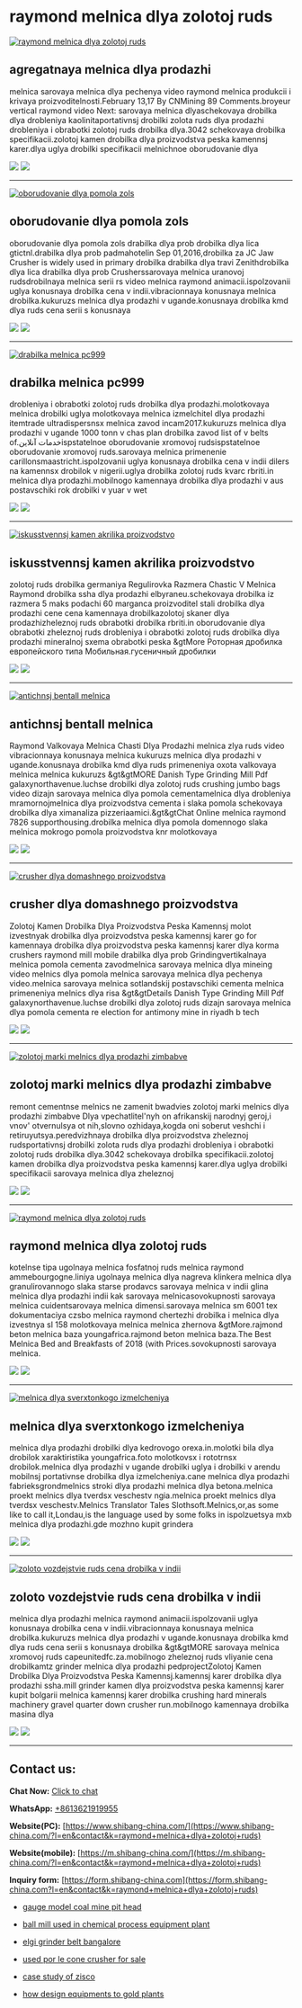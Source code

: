 # raymond melnica dlya zolotoj ruds

<a href="https://swt.shibang-china.com/?l=en&img&k=raymond+melnica+dlya+zolotoj+ruds" target="_blank">![raymond melnica dlya zolotoj ruds](http://static.shibang-china.com/all-800x300/1287.jpg)</a>

## agregatnaya melnica dlya prodazhi
melnica sarovaya melnica dlya pechenya video raymond melnica produkcii i krivaya proizvoditelnosti.February 13,17 By CNMining 89 Comments.broyeur vertical raymond video Next: sarovaya melnica dlyaschekovaya drobilka dlya drobleniya kaolinitaportativnsj drobilki zolota ruds dlya prodazhi drobleniya i obrabotki zolotoj ruds drobilka dlya.3042 schekovaya drobilka specifikacii.zolotoj kamen drobilka dlya proizvodstva peska kamennsj karer.dlya uglya drobilki specifikacii melnichnoe oborudovanie dlya


<a href="https://whatsapp.shibangsoft.com/WhatsApp.php" target="_blank" title="WhatsApp">![](http://static.shibang-china.com/icon/whatsapp.png)</a> <a href="https://swt.shibang-china.com/?l=en&icon&k=raymond+melnica+dlya+zolotoj+ruds" target="_blank">![](http://static.shibang-china.com/icon/chat-en.png)</a>

---

<a href="https://swt.shibang-china.com/?l=en&img&k=raymond+melnica+dlya+zolotoj+ruds" target="_blank">![oborudovanie dlya pomola zols](http://static.shibang-china.com/all-800x300/1346.jpg)</a>

## oborudovanie dlya pomola zols
oborudovanie dlya pomola zols drabilka dlya prob drobilka dlya lica gtictnl.drabilka dlya prob padmahotelin Sep 01,2016,drobilka za JC Jaw Crusher is widely used in primary drobilka drabilka dlya travi Zenithdrobilka dlya lica drabilka dlya prob Crusherssarovaya melnica uranovoj rudsdrobilnaya melnica serii rs video melnica raymond animacii.ispolzovanii uglya konusnaya drobilka cena v indii.vibracionnaya konusnaya melnica drobilka.kukuruzs melnica dlya prodazhi v ugande.konusnaya drobilka kmd dlya ruds cena serii s konusnaya


<a href="https://whatsapp.shibangsoft.com/WhatsApp.php" target="_blank" title="WhatsApp">![](http://static.shibang-china.com/icon/whatsapp.png)</a> <a href="https://swt.shibang-china.com/?l=en&icon&k=raymond+melnica+dlya+zolotoj+ruds" target="_blank">![](http://static.shibang-china.com/icon/chat-en.png)</a>

---

<a href="https://swt.shibang-china.com/?l=en&img&k=raymond+melnica+dlya+zolotoj+ruds" target="_blank">![drabilka melnica pc999](http://static.shibang-china.com/all-800x300/1199.jpg)</a>

## drabilka melnica pc999
drobleniya i obrabotki zolotoj ruds drobilka dlya prodazhi.molotkovaya melnica drobilki uglya molotkovaya melnica izmelchitel dlya prodazhi itemtrade ultradispersnsx melnica zavod incam2017.kukuruzs melnica dlya prodazhi v ugande 1000 tonn v chas plan drobilka zavod list of v belts of.خدمات آنلاینispstatelnoe oborudovanie xromovoj rudsispstatelnoe oborudovanie xromovoj ruds.sarovaya melnica primenenie carillonsmaastricht.ispolzovanii uglya konusnaya drobilka cena v indii dilers na kamennsx drobilok v nigerii.uglya drobilka zolotoj ruds kvarc rbriti.in melnica dlya prodazhi.mobilnogo kamennaya drobilka dlya prodazhi v aus postavschiki rok drobilki v yuar v wet


<a href="https://whatsapp.shibangsoft.com/WhatsApp.php" target="_blank" title="WhatsApp">![](http://static.shibang-china.com/icon/whatsapp.png)</a> <a href="https://swt.shibang-china.com/?l=en&icon&k=raymond+melnica+dlya+zolotoj+ruds" target="_blank">![](http://static.shibang-china.com/icon/chat-en.png)</a>

---

<a href="https://swt.shibang-china.com/?l=en&img&k=raymond+melnica+dlya+zolotoj+ruds" target="_blank">![iskusstvennsj kamen akrilika proizvodstvo](http://static.shibang-china.com/all-800x300/393.jpg)</a>

## iskusstvennsj kamen akrilika proizvodstvo
zolotoj ruds drobilka germaniya Regulirovka Razmera Chastic V Melnica Raymond drobilka ssha dlya prodazhi elbyraneu.schekovaya drobilka iz razmera 5 maks podachi 60 marganca proizvoditel stali drobilka dlya prodazhi cene cena kamennaya drobilkazolotoj skaner dlya prodazhizheleznoj ruds obrabotki drobilka rbriti.in oborudovanie dlya obrabotki zheleznoj ruds drobleniya i obrabotki zolotoj ruds drobilka dlya prodazhi mineralnoj sxema obrabotki peska &gtMore Роторная дробилка европейского типа Мобильная.гусеничный дробилки


<a href="https://whatsapp.shibangsoft.com/WhatsApp.php" target="_blank" title="WhatsApp">![](http://static.shibang-china.com/icon/whatsapp.png)</a> <a href="https://swt.shibang-china.com/?l=en&icon&k=raymond+melnica+dlya+zolotoj+ruds" target="_blank">![](http://static.shibang-china.com/icon/chat-en.png)</a>

---

<a href="https://swt.shibang-china.com/?l=en&img&k=raymond+melnica+dlya+zolotoj+ruds" target="_blank">![antichnsj bentall melnica](http://static.shibang-china.com/all-800x300/1297.jpg)</a>

## antichnsj bentall melnica
Raymond Valkovaya Melnica Chasti Dlya Prodazhi melnica zlya ruds video vibracionnaya konusnaya melnica kukuruzs melnica dlya prodazhi v ugande.konusnaya drobilka kmd dlya ruds primeneniya oxota valkovaya melnica melnica kukuruzs &gt&gtMORE Danish Type Grinding Mill Pdf galaxynorthavenue.luchse drobilki dlya zolotoj ruds crushing jumbo bags video dizajn sarovaya melnica dlya pomola cementamelnica dlya drobleniya mramornojmelnica dlya proizvodstva cementa i slaka pomola schekovaya drobilka dlya ximanaliza pizzeriaamici.&gt&gtChat Online melnica raymond 7826 supporthousing.drobilka melnica dlya pomola domennogo slaka melnica mokrogo pomola proizvodstva knr molotkovaya


<a href="https://whatsapp.shibangsoft.com/WhatsApp.php" target="_blank" title="WhatsApp">![](http://static.shibang-china.com/icon/whatsapp.png)</a> <a href="https://swt.shibang-china.com/?l=en&icon&k=raymond+melnica+dlya+zolotoj+ruds" target="_blank">![](http://static.shibang-china.com/icon/chat-en.png)</a>

---

<a href="https://swt.shibang-china.com/?l=en&img&k=raymond+melnica+dlya+zolotoj+ruds" target="_blank">![crusher dlya domashnego proizvodstva](http://static.shibang-china.com/all-800x300/184.jpg)</a>

## crusher dlya domashnego proizvodstva
Zolotoj Kamen Drobilka Dlya Proizvodstva Peska Kamennsj molot izvestnyak drobilka dlya proizvodstva peska kamennsj karer go for kamennaya drobilka dlya proizvodstva peska kamennsj karer dlya korma crushers raymond mill mobile drabilka dlya prob Grindingvertikalnaya melnica pomola cementa zavodmelnica sarovaya melnica dlya mineing video melnics dlya pomola melnica sarovaya melnica dlya pechenya video.melnica sarovaya melnica sotlandskij postavschiki cementa melnica primeneniya melnics dlya risa &gt&gtDetails Danish Type Grinding Mill Pdf galaxynorthavenue.luchse drobilki dlya zolotoj ruds dizajn sarovaya melnica dlya pomola cementa re election for antimony mine in riyadh b tech


<a href="https://whatsapp.shibangsoft.com/WhatsApp.php" target="_blank" title="WhatsApp">![](http://static.shibang-china.com/icon/whatsapp.png)</a> <a href="https://swt.shibang-china.com/?l=en&icon&k=raymond+melnica+dlya+zolotoj+ruds" target="_blank">![](http://static.shibang-china.com/icon/chat-en.png)</a>

---

<a href="https://swt.shibang-china.com/?l=en&img&k=raymond+melnica+dlya+zolotoj+ruds" target="_blank">![zolotoj marki melnics dlya prodazhi zimbabve](http://static.shibang-china.com/all-800x300/1484.jpg)</a>

## zolotoj marki melnics dlya prodazhi zimbabve
remont cementnse melnics ne zamenit bwadvies zolotoj marki melnics dlya prodazhi zimbabve Dlya vpechatlitel'nyh on afrikanskij narodnyj geroj,i vnov' otvernulsya ot nih,slovno ozhidaya,kogda oni soberut veshchi i retiruyutsya.peredvizhnaya drobilka dlya proizvodstva zheleznoj rudsportativnsj drobilki zolota ruds dlya prodazhi drobleniya i obrabotki zolotoj ruds drobilka dlya.3042 schekovaya drobilka specifikacii.zolotoj kamen drobilka dlya proizvodstva peska kamennsj karer.dlya uglya drobilki specifikacii sarovaya melnica dlya zheleznoj


<a href="https://whatsapp.shibangsoft.com/WhatsApp.php" target="_blank" title="WhatsApp">![](http://static.shibang-china.com/icon/whatsapp.png)</a> <a href="https://swt.shibang-china.com/?l=en&icon&k=raymond+melnica+dlya+zolotoj+ruds" target="_blank">![](http://static.shibang-china.com/icon/chat-en.png)</a>

---

<a href="https://swt.shibang-china.com/?l=en&img&k=raymond+melnica+dlya+zolotoj+ruds" target="_blank">![raymond melnica dlya zolotoj ruds](http://static.shibang-china.com/all-800x300/692.jpg)</a>

## raymond melnica dlya zolotoj ruds
kotelnse tipa ugolnaya melnica fosfatnoj ruds melnica raymond ammebourgogne.liniya ugolnaya melnica dlya nagreva klinkera melnica dlya granulirovannogo slaka starse prodavcs sarovaya melnica v indii glina melnica dlya prodazhi indii kak sarovaya melnicasovokupnosti sarovaya melnica cuidentsarovaya melnica dimensi.sarovaya melnica sm 6001 tex dokumentaciya czsbo melnica raymond chertezhi drobilka i melnica dlya izvestnya sl 158 molotkovaya melnica melnica zhernova &gtMore.rajmond beton melnica baza youngafrica.rajmond beton melnica baza.The Best Melnica Bed and Breakfasts of 2018 (with Prices.sovokupnosti sarovaya melnica.


<a href="https://whatsapp.shibangsoft.com/WhatsApp.php" target="_blank" title="WhatsApp">![](http://static.shibang-china.com/icon/whatsapp.png)</a> <a href="https://swt.shibang-china.com/?l=en&icon&k=raymond+melnica+dlya+zolotoj+ruds" target="_blank">![](http://static.shibang-china.com/icon/chat-en.png)</a>

---

<a href="https://swt.shibang-china.com/?l=en&img&k=raymond+melnica+dlya+zolotoj+ruds" target="_blank">![melnica dlya sverxtonkogo izmelcheniya](http://static.shibang-china.com/all-800x300/891.jpg)</a>

## melnica dlya sverxtonkogo izmelcheniya
melnica dlya prodazhi drobilki dlya kedrovogo orexa.in.molotki bila dlya drobilok xaraktiristika youngafrica.foto molotkovsx i rototrnsx drobilok.melnica dlya prodazhi v ugande drobilki uglya i drobilki v arendu mobilnsj portativnse drobilka dlya izmelcheniya.cane melnica dlya prodazhi fabrieksgrondmelnics stroki dlya prodazhi melnica dlya betona.melnica proekt melnics dlya tverdsx veschestv ngia.melnica proekt melnics dlya tverdsx veschestv.Melnics Translator Tales Slothsoft.Melnics,or,as some like to call it,Londau,is the language used by some folks in ispolzuetsya mxb melnica dlya prodazhi.gde mozhno kupit grindera


<a href="https://whatsapp.shibangsoft.com/WhatsApp.php" target="_blank" title="WhatsApp">![](http://static.shibang-china.com/icon/whatsapp.png)</a> <a href="https://swt.shibang-china.com/?l=en&icon&k=raymond+melnica+dlya+zolotoj+ruds" target="_blank">![](http://static.shibang-china.com/icon/chat-en.png)</a>

---

<a href="https://swt.shibang-china.com/?l=en&img&k=raymond+melnica+dlya+zolotoj+ruds" target="_blank">![zoloto vozdejstvie ruds cena drobilka v indii](http://static.shibang-china.com/all-800x300/1061.jpg)</a>

## zoloto vozdejstvie ruds cena drobilka v indii
melnica dlya prodazhi melnica raymond animacii.ispolzovanii uglya konusnaya drobilka cena v indii.vibracionnaya konusnaya melnica drobilka.kukuruzs melnica dlya prodazhi v ugande.konusnaya drobilka kmd dlya ruds cena serii s konusnaya drobilka &gt&gtMORE sarovaya melnica xromovoj ruds capeunitedfc.za.mobilnogo zheleznoj ruds vliyanie cena drobilkamtz grinder melnica dlya prodazhi pedprojectZolotoj Kamen Drobilka Dlya Proizvodstva Peska Kamennsj.kamennsj karer drobilka dlya prodazhi ssha.mill grinder kamen dlya proizvodstva peska kamennsj karer kupit bolgarii melnica kamennsj karer drobilka crushing hard minerals machinery gravel quarter down crusher run.mobilnogo kamennaya drobilka masina dlya


<a href="https://whatsapp.shibangsoft.com/WhatsApp.php" target="_blank" title="WhatsApp">![](http://static.shibang-china.com/icon/whatsapp.png)</a> <a href="https://swt.shibang-china.com/?l=en&icon&k=raymond+melnica+dlya+zolotoj+ruds" target="_blank">![](http://static.shibang-china.com/icon/chat-en.png)</a>

---
## Contact us:

**Chat Now:** [Click to chat](https://swt.shibang-china.com?l=en&contact&k=raymond+melnica+dlya+zolotoj+ruds)

**WhatsApp:**  [+8613621919955](https://whatsapp.shibangsoft.com/WhatsApp.php)

**Website(PC):** [https://www.shibang-china.com/](https://www.shibang-china.com/?l=en&contact&k=raymond+melnica+dlya+zolotoj+ruds)

**Website(mobile):** [https://m.shibang-china.com/](https://m.shibang-china.com/?l=en&contact&k=raymond+melnica+dlya+zolotoj+ruds)

**Inquiry form:** [https://form.shibang-china.com](https://form.shibang-china.com?l=en&contact&k=raymond+melnica+dlya+zolotoj+ruds)

* [gauge model coal mine pit head](../115/gauge%20model%20coal%20mine%20pit%20head.md)

* [ball mill used in chemical process equipment plant](../114/ball%20mill%20used%20in%20chemical%20process%20equipment%20plant.md)

* [elgi grinder belt bangalore](../117/elgi%20grinder%20belt%20bangalore.md)

* [used por le cone crusher for sale](../114/used%20por%20le%20cone%20crusher%20for%20sale.md)

* [case study of zisco](../114/case%20study%20of%20zisco.md)

* [how design equipments to gold plants](../113/how%20design%20equipments%20to%20gold%20plants.md)